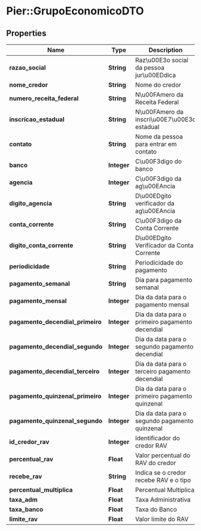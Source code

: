# Pier::GrupoEconomicoDTO

## Properties
Name | Type | Description | Notes
------------ | ------------- | ------------- | -------------
**razao_social** | **String** | Raz\u00E3o social da pessoa jur\u00EDdica | 
**nome_credor** | **String** | Nome do credor | [optional] 
**numero_receita_federal** | **String** | N\u00FAmero da Receita Federal | 
**inscricao_estadual** | **String** | N\u00FAmero da inscri\u00E7\u00E3o estadual | [optional] 
**contato** | **String** | Nome da pessoa para entrar em contato | [optional] 
**banco** | **Integer** | C\u00F3digo do banco | [optional] 
**agencia** | **Integer** | C\u00F3digo da ag\u00EAncia | [optional] 
**digito_agencia** | **String** | D\u00EDgito verificador da ag\u00EAncia | [optional] 
**conta_corrente** | **String** | C\u00F3digo da Conta Corrente | [optional] 
**digito_conta_corrente** | **String** | D\u00EDgito Verificador da Conta Corrente | [optional] 
**periodicidade** | **String** | Periodicidade do pagamento | 
**pagamento_semanal** | **String** | Dia para pagamento semanal | [optional] 
**pagamento_mensal** | **Integer** | Dia da data para o pagamento mensal | [optional] 
**pagamento_decendial_primeiro** | **Integer** | Dia da data para o primeiro pagamento decendial | [optional] 
**pagamento_decendial_segundo** | **Integer** | Dia da data para o segundo pagamento decendial | [optional] 
**pagamento_decendial_terceiro** | **Integer** | Dia da data para o terceiro pagamento decendial | [optional] 
**pagamento_quinzenal_primeiro** | **Integer** | Dia da data para o primeiro pagamento quinzenal | [optional] 
**pagamento_quinzenal_segundo** | **Integer** | Dia da data para o segundo pagamento quinzenal | [optional] 
**id_credor_rav** | **Integer** | Identificador do credor RAV | 
**percentual_rav** | **Float** | Valor percentual do RAV do credor | 
**recebe_rav** | **String** | Indica se o credor recebe RAV e o tipo | [optional] 
**percentual_multiplica** | **Float** | Percentual Multiplica | [optional] 
**taxa_adm** | **Float** | Taxa Administrativa | [optional] 
**taxa_banco** | **Float** | Taxa do Banco | [optional] 
**limite_rav** | **Float** | Valor limite do RAV | [optional] 


